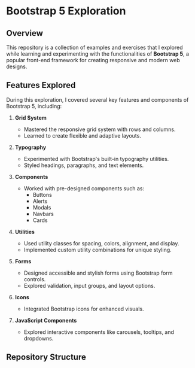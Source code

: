 # Bootstrap 5 Exploration

## Overview
This repository is a collection of examples and exercises that I explored while learning and experimenting with the functionalities of **Bootstrap 5**, a popular front-end framework for creating responsive and modern web designs.

## Features Explored
During this exploration, I covered several key features and components of Bootstrap 5, including:

1. **Grid System**  
   - Mastered the responsive grid system with rows and columns.
   - Learned to create flexible and adaptive layouts.

2. **Typography**  
   - Experimented with Bootstrap's built-in typography utilities.
   - Styled headings, paragraphs, and text elements.

3. **Components**  
   - Worked with pre-designed components such as:  
     - Buttons  
     - Alerts  
     - Modals  
     - Navbars  
     - Cards  

4. **Utilities**  
   - Used utility classes for spacing, colors, alignment, and display.  
   - Implemented custom utility combinations for unique styling.

5. **Forms**  
   - Designed accessible and stylish forms using Bootstrap form controls.  
   - Explored validation, input groups, and layout options.

6. **Icons**  
   - Integrated Bootstrap icons for enhanced visuals.

7. **JavaScript Components**  
   - Explored interactive components like carousels, tooltips, and dropdowns.

## Repository Structure
